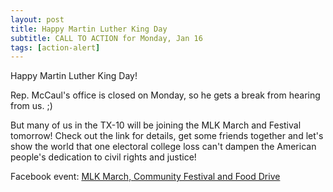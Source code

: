 ```yaml
---
layout: post
title: Happy Martin Luther King Day
subtitle: CALL TO ACTION for Monday, Jan 16
tags: [action-alert]
---
```


Happy Martin Luther King Day!

Rep. McCaul's office is closed on Monday, so he gets a break from hearing from us. ;)

But many of us in the TX-10 will be joining the MLK March and Festival tomorrow! Check out the link for details, get some friends together and let's show the world that one electoral college loss can't dampen the American people's dedication to civil rights and justice!

Facebook event: [MLK March, Community Festival and Food Drive](https://www.facebook.com/events/1377827855602163/)
